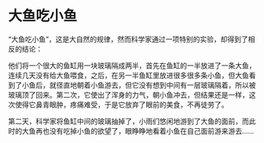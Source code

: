 # 大鱼吃小鱼

“大鱼吃小鱼”，这是大自然的规律，然而科学家通过一项特别的实验，却得到了相反的结论： 

他们将一个很大的鱼缸用一块玻璃隔成两半，首先在鱼缸的一半放进了一条大鱼，连续几天没有给大鱼喂食，之后，在另一半鱼缸里放进很多很多条小鱼，但大鱼看到了小鱼后，就径直地朝着小鱼游去，但它没有想到中间有一层玻璃隔着，所以被玻璃顶了回来。第二次，它使出了浑身的力气，朝小鱼冲去，但结果还是一样，这次使得它鼻青眼肿，疼痛难受，于是它放弃了眼前的美食，不再徒劳了。 

第二天，科学家将鱼缸中间的玻璃抽掉了，小雨们悠闲地游到了大鱼的面前，而此时的大鱼再也没有吃掉小鱼的欲望了，眼睁睁地看着小鱼在自己面前游来游去……
 
